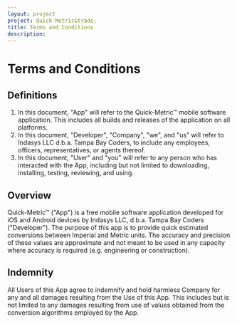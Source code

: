 ```yaml
---
layout: project
project: Quick-Metric&trade;
title: Terms and Conditions
description:
---
```


# Terms and Conditions

## Definitions

1. In this document, "App" will refer to the Quick-Metric&trade; mobile software application. This includes all builds and releases of the application on all platforms.
2. In this document, "Developer", "Company", "we", and "us" will refer to Indasys LLC d.b.a. Tampa Bay Coders, to include any employees, officers, representatives, or agents thereof.
3. In this document, "User" and "you" will refer to any person who has interacted with the App, including but not limited to downloading, installing, testing, reviewing, and using.

## Overview

Quick-Metric&trade; ("App") is a free mobile software application developed for iOS and Android devices by Indasys LLC, d.b.a. Tampa Bay Coders ("Developer"). The purpose of this app is to provide quick estimated conversions between Imperial and Metric units. The accuracy and precision of these values are approximate and not meant to be used in any capacity where accuracy is required (e.g. engineering or construction).

## Indemnity

All Users of this App agree to indemnify and hold harmless Company for any and all damages resulting from the Use of this App. This includes but is not limited to any damages resulting from use of values obtained from the conversion algorithms employed by the App.

